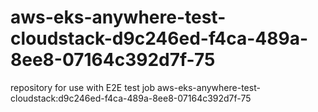 # aws-eks-anywhere-test-cloudstack-d9c246ed-f4ca-489a-8ee8-07164c392d7f-75
repository for use with E2E test job aws-eks-anywhere-test-cloudstack:d9c246ed-f4ca-489a-8ee8-07164c392d7f-75

